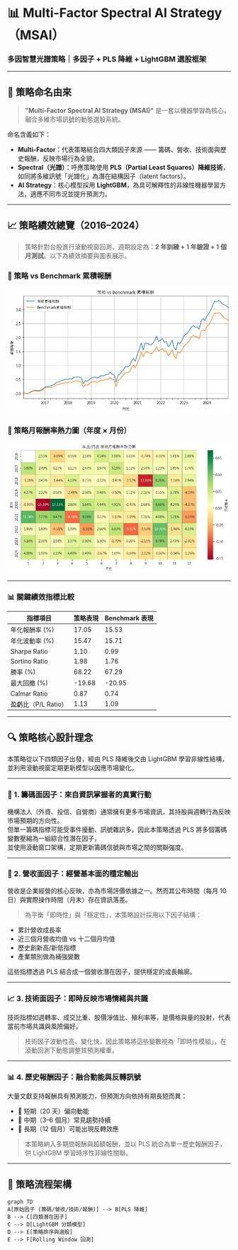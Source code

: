 # 📊 Multi-Factor Spectral AI Strategy（MSAI）
### 多因智慧光譜策略｜多因子 + PLS 降維 + LightGBM 選股框架

---

## 📌 策略命名由來

> **"Multi-Factor Spectral AI Strategy (MSAI)"** 是一套以機器學習為核心，融合多維市場訊號的動態選股系統。

命名含義如下：

- **Multi-Factor**：代表策略結合四大類因子來源 —— 籌碼、營收、技術面與歷史報酬，反映市場行為全貌。
- **Spectral（光譜）**：呼應策略使用 **PLS（Partial Least Squares）降維技術**，如同將多維訊號「光譜化」為潛在結構因子（latent factors）。
- **AI Strategy**：核心模型採用 **LightGBM**，為具可解釋性的非線性機器學習方法，適應不同市況並提升預測力。

---

## 📈 策略績效總覽（2016–2024）

> 策略針對台股進行滾動視窗回測，週期設定為：**2 年訓練 + 1 年驗證 + 1 個月測試**。以下為績效摘要與圖表展示。

### 🔹 策略 vs Benchmark 累積報酬

![累積報酬圖](./images/累積報酬率.png)

### 🔹 策略月報酬率熱力圖（年度 × 月份）

![報酬熱力圖](./images/報酬熱力圖.png)

---

### 📊 關鍵績效指標比較

| 指標項目             | 策略表現| Benchmark 表現|
|----------------------|--------------------|----------------------|
| 年化報酬率 (%)        | 17.05| 15.53|
| 年化波動率 (%)        | 15.47| 15.71|
| Sharpe Ratio         | 1.10| 0.99|
| Sortino Ratio        | 1.98| 1.76|
| 勝率 (%)             | 68.22| 67.29|
| 最大回撤 (%)         | -19.68| -20.95|
| Calmar Ratio         | 0.87| 0.74|
| 盈虧比（P/L Ratio）  | 1.13| 1.09|

---

## 🔍 策略核心設計理念

本策略從以下四類因子出發，經由 PLS 降維後交由 LightGBM 學習非線性結構，並利用滾動視窗定期更新模型以因應市場變化。

---

### 🏦 1. 籌碼面因子：來自資訊掌握者的真實行動

機構法人（外資、投信、自營商）通常擁有更多市場資訊，其持股與週轉行為反映市場預期的方向性。  
但單一籌碼指標可能受事件擾動、訊號雜訊多，因此本策略透過 PLS 將多個籌碼變數壓縮為一組綜合性潛在因子，  
並使用滾動窗口架構，定期更新籌碼信號與市場之間的關聯強度。

---

### 📃 2. 營收面因子：經營基本面的穩定輸出

營收是企業經營的核心反映，亦為市場評價依據之一。然而其公布時間（每月 10 日）與實際操作時間（月末）存在資訊落差。

> 為平衡「即時性」與「穩定性」，本策略設計採用以下因子結構：

- 累計營收成長率
- 近三個月營收均值 vs 十二個月均值
- 歷史創新高/新低指標
- 產業類別做為補強變數

這些指標透過 PLS 結合成一個營收潛在因子，提供穩定的成長輪廓。

---

### 📈 3. 技術面因子：即時反映市場情緒與共識

技術指標如週轉率、成交比重、股價淨值比、殖利率等，是價格與量的投射，代表當前市場共識與風險偏好。

> 技術因子波動性高、變化快，因此策略將這些變數視為「即時性模組」，在滾動回測下動態調整其預測權重。

---

### 📊 4. 歷史報酬因子：融合動能與反轉訊號

大量文獻支持報酬具有預測能力，但預測方向依持有期長短而異：

- 📌 短期（20 天）偏向動能
- 📌 中期（3–6 個月）常見趨勢持續
- 📌 長期（12 個月）可能出現反轉效應

> 本策略納入多期間報酬與超額報酬，並以 PLS 統合為單一歷史報酬因子，供 LightGBM 學習時序性非線性關聯。

---

## 🧩 策略流程架構

```mermaid
graph TD
A[原始因子 (籌碼/營收/技術/報酬)] --> B[PLS 降維]
B --> C[四類潛在因子]
C --> D[LightGBM 分類模型]
D --> E[策略排序與選股]
E --> F[Rolling Window 回測]
